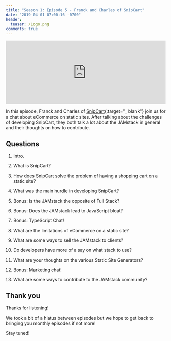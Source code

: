 ```yaml
---
title: "Season 1: Episode 5 - Franck and Charles of SnipCart"
date: "2019-04-01 07:00:16 -0700"
header:
  teaser: /Logo.png
comments: true
---
```

<iframe height="200px" width="100%" frameborder="no" scrolling="no" seamless src="https://player.simplecast.com/a6d24b82-1130-45aa-ad17-acd94a495b95?dark=true"></iframe>

In this episode, Franck and Charles of [SnipCart](https://snipcart.com/){:target="_ blank"} join us for a chat about eCommerce on static sites. After talking about the challenges of developing SnipCart, they both talk a lot about the JAMstack in general and their thoughts on how to contribute.

## Questions

1. Intro.

2. What is SnipCart?

3. How does SnipCart solve the problem of having a shopping cart on a static site?

4. What was the main hurdle in developing SnipCart?

5. Bonus: Is the JAMstack the opposite of Full Stack?

6. Bonus: Does the JAMstack lead to JavaScript bloat?

7. Bonus: TypeScript Chat!

8. What are the limitations of eCommerce on a static site?

9. What are some ways to sell the JAMstack to clients?

10. Do developers have more of a say on what stack to use?

11. What are your thoughts on the various Static Site Generators?

12. Bonus: Marketing chat!

13. What are some ways to contribute to the JAMstack community?

## Thank you

Thanks for listening!

We took a bit of a hiatus between episodes but we hope to get back to bringing you monthly episodes if not more!

Stay tuned!
